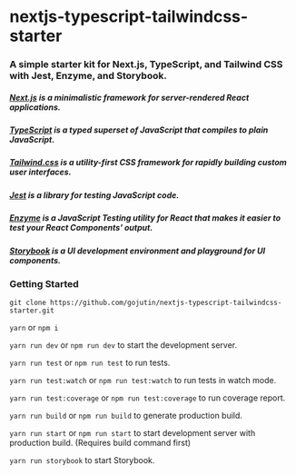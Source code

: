 # nextjs-typescript-tailwindcss-starter
### A simple starter kit for Next.js, TypeScript, and Tailwind CSS with Jest, Enzyme, and Storybook.

##### [Next.js](https://nextjs.org/) is a minimalistic framework for server-rendered React applications.

##### [TypeScript](https://www.typescriptlang.org/) is a typed superset of JavaScript that compiles to plain JavaScript.

##### [Tailwind.css](https://tailwindcss.com/docs/) is a utility-first CSS framework for rapidly building custom user interfaces.

##### [Jest](https://jestjs.io/) is a library for testing JavaScript code.

##### [Enzyme](https://airbnb.io/enzyme/) is a JavaScript Testing utility for React that makes it easier to test your React Components' output.

##### [Storybook](https://storybook.js.org/) is a UI development environment and playground for UI components.

### Getting Started
`git clone https://github.com/gojutin/nextjs-typescript-tailwindcss-starter.git`

`yarn` or `npm i`

`yarn run dev` or `npm run dev` to start the development server.

`yarn run test` or `npm run test` to run tests.

`yarn run test:watch` or `npm run test:watch` to run tests in watch mode.

`yarn run test:coverage` or `npm run test:coverage` to run coverage report.

`yarn run build` or `npm run build` to generate production build.

`yarn run start` or `npm run start` to start development server with production build. (Requires build command first)

`yarn run storybook` to start Storybook.


